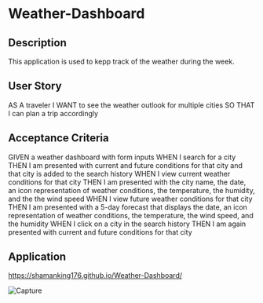 # Weather-Dashboard
## Description

This application is used to kepp track of the weather during the week.


## User Story

AS A traveler
I WANT to see the weather outlook for multiple cities
SO THAT I can plan a trip accordingly

## Acceptance Criteria

GIVEN a weather dashboard with form inputs
WHEN I search for a city
THEN I am presented with current and future conditions for that city and that city is added to the search history
WHEN I view current weather conditions for that city
THEN I am presented with the city name, the date, an icon representation of weather conditions, the temperature, the humidity, and the the wind speed
WHEN I view future weather conditions for that city
THEN I am presented with a 5-day forecast that displays the date, an icon representation of weather conditions, the temperature, the wind speed, and the humidity
WHEN I click on a city in the search history
THEN I am again presented with current and future conditions for that city

## Application
https://shamanking176.github.io/Weather-Dashboard/

![Capture](https://user-images.githubusercontent.com/107295752/234702366-1ff4c65c-74e2-4585-abcf-eed822691713.PNG)
